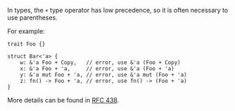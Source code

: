 In types, the `+` type operator has low precedence, so it is often necessary
to use parentheses.

For example:

```compile_fail,E0178
trait Foo {}

struct Bar<'a> {
    w: &'a Foo + Copy,   // error, use &'a (Foo + Copy)
    x: &'a Foo + 'a,     // error, use &'a (Foo + 'a)
    y: &'a mut Foo + 'a, // error, use &'a mut (Foo + 'a)
    z: fn() -> Foo + 'a, // error, use fn() -> (Foo + 'a)
}
```

More details can be found in [RFC 438].

[RFC 438]: https://github.com/rust-lang/rfcs/pull/438
